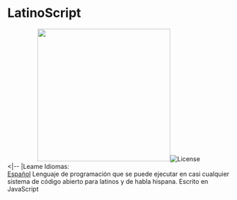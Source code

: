 # LatinoScript
<div align="center"><img src="https://github.com/Trollhunters501/LatinoScript/raw/main/Archivos%20del%20Repo/20230702_205240_0000.png" width="300" height="300"/><img src="https://img.shields.io/npm/l/vue.svg" alt="License"/></div>
<|-- |Leame Idiomas:<br/>
  <a href="">Español</a>
Lenguaje de programación que se puede ejecutar en casi cualquier sistema de código abierto para latinos y de habla hispana. Escrito en JavaScript
